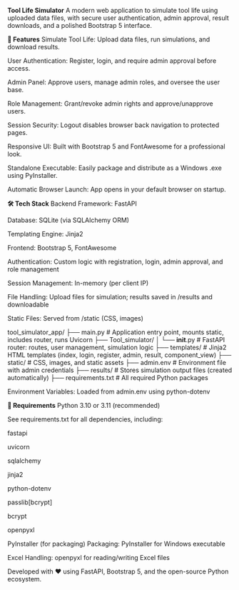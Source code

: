 **Tool Life Simulator**
A modern web application to simulate tool life using uploaded data files, with secure user authentication, admin approval, result downloads, and a polished Bootstrap 5 interface.

**🚀 Features**
Simulate Tool Life: Upload data files, run simulations, and download results.

User Authentication: Register, login, and require admin approval before access.

Admin Panel: Approve users, manage admin roles, and oversee the user base.

Role Management: Grant/revoke admin rights and approve/unapprove users.

Session Security: Logout disables browser back navigation to protected pages.

Responsive UI: Built with Bootstrap 5 and FontAwesome for a professional look.

Standalone Executable: Easily package and distribute as a Windows .exe using PyInstaller.

Automatic Browser Launch: App opens in your default browser on startup.

**🛠️ Tech Stack**
Backend Framework: FastAPI

Database: SQLite (via SQLAlchemy ORM)

Templating Engine: Jinja2

Frontend: Bootstrap 5, FontAwesome

Authentication: Custom logic with registration, login, admin approval, and role management

Session Management: In-memory (per client IP)

File Handling: Upload files for simulation; results saved in /results and downloadable

Static Files: Served from /static (CSS, images)

tool_simulator_app/
├── main.py                  # Application entry point, mounts static, includes router, runs Uvicorn
├── Tool_simulator/
│   └── __init__.py          # FastAPI router: routes, user management, simulation logic
├── templates/               # Jinja2 HTML templates (index, login, register, admin, result, component_view)
├── static/                  # CSS, images, and static assets
├── admin.env                # Environment file with admin credentials
├── results/                 # Stores simulation output files (created automatically)
├── requirements.txt         # All required Python packages


Environment Variables: Loaded from admin.env using python-dotenv

**📝 Requirements**
Python 3.10 or 3.11 (recommended)

See requirements.txt for all dependencies, including:

fastapi

uvicorn

sqlalchemy

jinja2

python-dotenv

passlib[bcrypt]

bcrypt

openpyxl

PyInstaller (for packaging)
Packaging: PyInstaller for Windows executable

Excel Handling: openpyxl for reading/writing Excel files

Developed with ❤️ using FastAPI, Bootstrap 5, and the open-source Python ecosystem.

